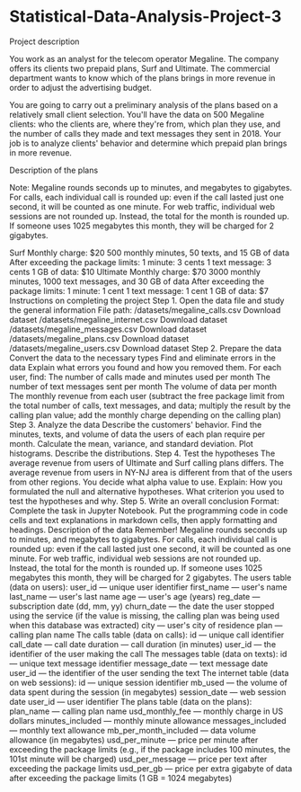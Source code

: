 # Statistical-Data-Analysis-Project-3

Project description

You work as an analyst for the telecom operator Megaline. The company offers its clients two prepaid plans, Surf and Ultimate. The commercial department wants to know which of the plans brings in more revenue in order to adjust the advertising budget. 

You are going to carry out a preliminary analysis of the plans based on a relatively small client selection. You'll have the data on 500 Megaline clients: who the clients are, where they're from, which plan they use, and the number of calls they made and text messages they sent in 2018. Your job is to analyze clients' behavior and determine which prepaid plan brings in more revenue. 

Description of the plans

Note: Megaline rounds seconds up to minutes, and megabytes to gigabytes. For calls, each individual call is rounded up: even if the call lasted just one second, it will be counted as one minute. For web traffic, individual web sessions are not rounded up. Instead, the total for the month is rounded up. If someone uses 1025 megabytes this month, they will be charged for 2 gigabytes.

Surf
Monthly charge: $20
500 monthly minutes, 50 texts, and 15 GB of data
After exceeding the package limits:
1 minute: 3 cents
1 text message: 3 cents
1 GB of data: $10
Ultimate
Monthly charge: $70
3000 monthly minutes, 1000 text messages, and 30 GB of data
After exceeding the package limits:
1 minute: 1 cent
1 text message: 1 cent
1 GB of data: $7
Instructions on completing the project
Step 1. Open the data file and study the general information
File path: 
/datasets/megaline_calls.csv Download dataset
/datasets/megaline_internet.csv Download dataset
/datasets/megaline_messages.csv Download dataset
/datasets/megaline_plans.csv Download dataset
/datasets/megaline_users.csv Download dataset
Step 2. Prepare the data
Convert the data to the necessary types
Find and eliminate errors in the data
Explain what errors you found and how you removed them. 
For each user, find:
The number of calls made and minutes used per month
The number of text messages sent per month
The volume of data per month
The monthly revenue from each user (subtract the free package limit from the total number of calls, text messages, and data; multiply the result by the calling plan value; add the monthly charge depending on the calling plan)
Step 3. Analyze the data
Describe the customers' behavior. Find the minutes, texts, and volume of data the users of each plan require per month. Calculate the mean, variance, and standard deviation. Plot histograms. Describe the distributions. 
Step 4. Test the hypotheses
The average revenue from users of Ultimate and Surf calling plans differs.
The average revenue from users in NY-NJ area is different from that of the users from other regions.
You decide what alpha value to use.
Explain:
How you formulated the null and alternative hypotheses.
What criterion you used to test the hypotheses and why.
Step 5. Write an overall conclusion
Format: Complete the task in Jupyter Notebook. Put the programming code in code cells and text explanations in markdown cells, then apply formatting and headings.
Description of the data
Remember! Megaline rounds seconds up to minutes, and megabytes to gigabytes. For calls, each individual call is rounded up: even if the call lasted just one second, it will be counted as one minute. For web traffic, individual web sessions are not rounded up. Instead, the total for the month is rounded up. If someone uses 1025 megabytes this month, they will be charged for 2 gigabytes.
The users table (data on users):
user_id — unique user identifier
first_name — user's name
last_name — user's last name
age — user's age (years)
reg_date — subscription date (dd, mm, yy)
churn_date — the date the user stopped using the service (if the value is missing, the calling plan was being used when this database was extracted)
city — user's city of residence
plan — calling plan name
The calls table (data on calls):
id — unique call identifier
call_date — call date
duration — call duration (in minutes)
user_id — the identifier of the user making the call
The messages table (data on texts):
id — unique text message identifier
message_date — text message date
user_id — the identifier of the user sending the text
The internet table (data on web sessions):
id — unique session identifier
mb_used — the volume of data spent during the session (in megabytes)
session_date — web session date
user_id — user identifier
The plans table (data on the plans):
plan_name — calling plan name
usd_monthly_fee — monthly charge in US dollars
minutes_included — monthly minute allowance
messages_included — monthly text allowance
mb_per_month_included — data volume allowance (in megabytes)
usd_per_minute — price per minute after exceeding the package limits (e.g., if the package includes 100 minutes, the 101st minute will be charged)
usd_per_message — price per text after exceeding the package limits
usd_per_gb — price per extra gigabyte of data after exceeding the package limits (1 GB = 1024 megabytes)
